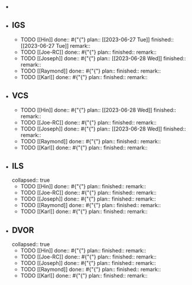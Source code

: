 -
- ## IGS
	- TODO [[Hin]] 
	  done:: #{"{"}
	  plan:: [[2023-06-27 Tue]] 
	  finished:: [[2023-06-27 Tue]] 
	  remark::
	- TODO [[Joe-RC]] 
	  done:: #{"{"}
	  plan:: 
	  finished::
	  remark::
	- TODO [[Joseph]] 
	  done:: #{"{"}
	  plan:: [[2023-06-28 Wed]] 
	  finished::
	  remark::
	- TODO [[Raymond]] 
	  done:: #{"{"}
	  plan::
	  finished::
	  remark::
	- TODO [[Karl]] 
	  done:: #{"{"}
	  plan::
	  finished::
	  remark::
- ## VCS
	- TODO [[Hin]] 
	  done:: #{"{"}
	  plan:: [[2023-06-28 Wed]] 
	  finished::
	  remark::
	- TODO [[Joe-RC]] 
	  done:: #{"{"}
	  plan::
	  finished::
	  remark::
	- TODO [[Joseph]] 
	  done:: #{"{"}
	  plan:: [[2023-06-28 Wed]] 
	  finished::
	  remark::
	- TODO [[Raymond]] 
	  done:: #{"{"}
	  plan::
	  finished::
	  remark::
	- TODO [[Karl]] 
	  done:: #{"{"}
	  plan::
	  finished::
	  remark::
- ## ILS
  collapsed:: true
	- TODO [[Hin]] 
	  done:: #{"{"}
	  plan::
	  finished::
	  remark::
	- TODO [[Joe-RC]] 
	  done:: #{"{"}
	  plan::
	  finished::
	  remark::
	- TODO [[Joseph]] 
	  done:: #{"{"}
	  plan::
	  finished::
	  remark::
	- TODO [[Raymond]] 
	  done:: #{"{"}
	  plan::
	  finished::
	  remark::
	- TODO [[Karl]] 
	  done:: #{"{"}
	  plan::
	  finished::
	  remark::
- ## DVOR
  collapsed:: true
	- TODO [[Hin]] 
	  done:: #{"{"}
	  plan::
	  finished::
	  remark::
	- TODO [[Joe-RC]] 
	  done:: #{"{"}
	  plan::
	  finished::
	  remark::
	- TODO [[Joseph]] 
	  done:: #{"{"}
	  plan::
	  finished::
	  remark::
	- TODO [[Raymond]] 
	  done:: #{"{"}
	  plan::
	  finished::
	  remark::
	- TODO [[Karl]] 
	  done:: #{"{"}
	  plan::
	  finished::
	  remark::